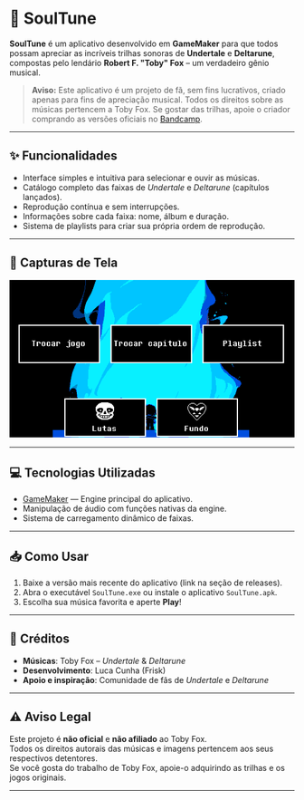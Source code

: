 # 🎵 SoulTune

**SoulTune** é um aplicativo desenvolvido em **GameMaker** para que todos possam apreciar as incríveis trilhas sonoras de **Undertale** e **Deltarune**, compostas pelo lendário **Robert F. "Toby" Fox** – um verdadeiro gênio musical.

> **Aviso:** Este aplicativo é um projeto de fã, sem fins lucrativos, criado apenas para fins de apreciação musical. Todos os direitos sobre as músicas pertencem a Toby Fox. Se gostar das trilhas, apoie o criador comprando as versões oficiais no [Bandcamp](https://tobyfox.bandcamp.com/).

---

## ✨ Funcionalidades
- Interface simples e intuitiva para selecionar e ouvir as músicas.
- Catálogo completo das faixas de *Undertale* e *Deltarune* (capítulos lançados).
- Reprodução contínua e sem interrupções.
- Informações sobre cada faixa: nome, álbum e duração.
- Sistema de playlists para criar sua própria ordem de reprodução.

---

## 📸 Capturas de Tela
![Captura 1](imagem_2025-08-09_112916518.png)

---

## 💻 Tecnologias Utilizadas
- [GameMaker](https://gamemaker.io/) — Engine principal do aplicativo.
- Manipulação de áudio com funções nativas da engine.
- Sistema de carregamento dinâmico de faixas.

---

## 📥 Como Usar
1. Baixe a versão mais recente do aplicativo (link na seção de releases).
2. Abra o executável `SoulTune.exe` ou instale o aplicativo `SoulTune.apk`.
3. Escolha sua música favorita e aperte **Play**!

---

## 📜 Créditos
- **Músicas**: Toby Fox – *Undertale* & *Deltarune*
- **Desenvolvimento**: Luca Cunha (Frisk)
- **Apoio e inspiração**: Comunidade de fãs de *Undertale* e *Deltarune*

---

## ⚠️ Aviso Legal
Este projeto é **não oficial** e **não afiliado** ao Toby Fox.  
Todos os direitos autorais das músicas e imagens pertencem aos seus respectivos detentores.  
Se você gosta do trabalho de Toby Fox, apoie-o adquirindo as trilhas e os jogos originais.

---
